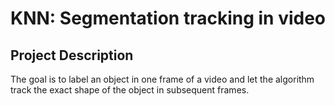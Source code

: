 # KNN: Segmentation tracking in video
## Project Description
The goal is to label an object in one frame of a video and let the algorithm track the exact shape of the object in subsequent frames.
